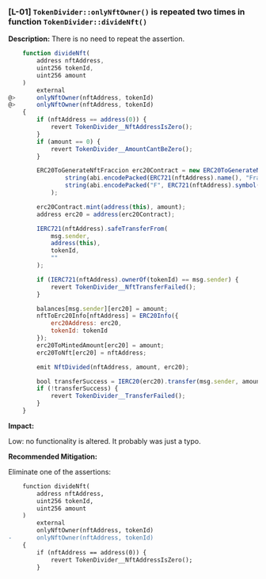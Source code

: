 ### [L-01] `TokenDivider::onlyNftOwner()` is repeated two times in function `TokenDivider::divideNft()`

**Description:**
There is no need to repeat the assertion.

```javascript
    function divideNft(
        address nftAddress,
        uint256 tokenId,
        uint256 amount
    )
        external
@>      onlyNftOwner(nftAddress, tokenId)
@>      onlyNftOwner(nftAddress, tokenId)
    {
        if (nftAddress == address(0)) {
            revert TokenDivider__NftAddressIsZero();
        }
        if (amount == 0) {
            revert TokenDivider__AmountCantBeZero();
        }

        ERC20ToGenerateNftFraccion erc20Contract = new ERC20ToGenerateNftFraccion(
                string(abi.encodePacked(ERC721(nftAddress).name(), "Fraccion")),
                string(abi.encodePacked("F", ERC721(nftAddress).symbol()))
            );

        erc20Contract.mint(address(this), amount);
        address erc20 = address(erc20Contract);

        IERC721(nftAddress).safeTransferFrom(
            msg.sender,
            address(this),
            tokenId,
            ""
        );

        if (IERC721(nftAddress).ownerOf(tokenId) == msg.sender) {
            revert TokenDivider__NftTransferFailed();
        }

        balances[msg.sender][erc20] = amount;
        nftToErc20Info[nftAddress] = ERC20Info({
            erc20Address: erc20,
            tokenId: tokenId
        });
        erc20ToMintedAmount[erc20] = amount;
        erc20ToNft[erc20] = nftAddress;

        emit NftDivided(nftAddress, amount, erc20);

        bool transferSuccess = IERC20(erc20).transfer(msg.sender, amount);
        if (!transferSuccess) {
            revert TokenDivider__TransferFailed();
        }
    }
```

**Impact:**

Low: no functionality is altered. It probably was just a typo.

**Recommended Mitigation:**

Eliminate one of the assertions:

```diff
    function divideNft(
        address nftAddress,
        uint256 tokenId,
        uint256 amount
    )
        external
        onlyNftOwner(nftAddress, tokenId)
-       onlyNftOwner(nftAddress, tokenId)
    {
        if (nftAddress == address(0)) {
            revert TokenDivider__NftAddressIsZero();
        }
```
